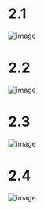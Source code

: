 # 2.1
![image](https://github.com/ThanchiraCharakhon099/COM-LAB-I-LabSheet-Week-11/assets/144195708/db09f56f-ba3a-41c5-b0f8-3c38efd33e35)
# 2.2
![image](https://github.com/ThanchiraCharakhon099/COM-LAB-I-LabSheet-Week-11/assets/144195708/9491f4b6-07e7-476b-9a4f-b66d3bafad46)
# 2.3
![image](https://github.com/ThanchiraCharakhon099/COM-LAB-I-LabSheet-Week-11/assets/144195708/a70e2577-042d-4402-ab91-350c9e2d6775)
# 2.4
![image](https://github.com/ThanchiraCharakhon099/COM-LAB-I-LabSheet-Week-11/assets/144195708/d8beffc0-4443-4a25-88db-ebef2ebd0191)
